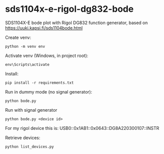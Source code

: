 # sds1104x-e-rigol-dg832-bode
SDS1104X-E bode plot with Rigol DG832 function generator, based on https://uuki.kapsi.fi/sds1104bode.html

Create venv:
```
python -m venv env
```
Activate venv (Windows, in project root):
```
env\Scripts\activate
```
Install:
```
pip install -r requirements.txt
```
Run in dummy mode (no signal generator):
```
python bode.py
```
Run with signal generator
```
python bode.py <device id>
```
For my rigol device this is: USB0::0x1AB1::0x0643::DG8A220300107::INSTR

Retrieve devices:
```
python list_devices.py
```